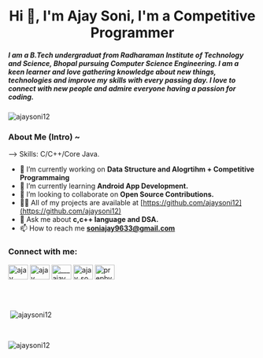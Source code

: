 <h1 align="center">Hi 👋, I'm Ajay Soni, I'm a Competitive Programmer</h1>
<h5>I am a B.Tech undergraduat from Radharaman Institute of Technology and Science, Bhopal pursuing Computer Science Engineering. I am a keen learner and love gathering knowledge about new things, technologies and improve my skills with every passing day. I love to connect with new people and admire everyone having a passion for coding.</h5>

<p align="left"> <img src="https://komarev.com/ghpvc/?username=ajaysoni12&label=Profile%20views&color=0e75b6&style=flat" alt="ajaysoni12" /> </p>

<h3>About Me (Intro) ~ </h3>

-->  Skills: C/C++/Core Java.
- 🔭 I’m currently working on **Data Structure and Alogrtihm + Competitive Programmaing**
- 🌱 I’m currently learning **Android App Development.**
- 👯 I’m looking to collaborate on **Open Source Contributions.**
- 👨‍💻 All of my projects are available at [https://github.com/ajaysoni12](https://github.com/ajaysoni12)
- 💬 Ask me about **c,c++ language and DSA.**
- 📫 How to reach me **soniajay9633@gmail.com**

<h3 align="left">Connect with me:</h3>
<p align="left">
<a href="https://www.linkedin.com/in/ajay-soni-75b970237/" target="blank"><img align="center" src="https://raw.githubusercontent.com/rahuldkjain/github-profile-readme-generator/master/src/images/icons/Social/linked-in-alt.svg" alt="ajay soni" height="30" width="40" /></a>
<a href="https://www.facebook.com/profile.php?id=100028676499462" target="blank"><img align="center" src="https://raw.githubusercontent.com/rahuldkjain/github-profile-readme-generator/master/src/images/icons/Social/facebook.svg" alt="ajay soni" height="30" width="40" /></a>
<a href="https://www.instagram.com/___ajay_soni___/" target="blank"><img align="center" src="https://raw.githubusercontent.com/rahuldkjain/github-profile-readme-generator/master/src/images/icons/Social/instagram.svg" alt="___ajay_soni___" height="30" width="40" /></a>
<a href="https://www.codechef.com/users/ajay_soni123" target="blank"><img align="center" src="https://th.bing.com/th/id/OIP.bEw5gprO2onAMq9ieFg67QHaFj?pid=ImgDet&w=800&h=600&rs=1" alt="ajay_soni123" height="30" width="40" /></a>
<a href="https://mycode.prepbytes.com/profile/ajaf10y" target="blank"><img align="center" src="https://mycode.prepbytes.com/public/apple-icon-57x57.png" alt="prepbytes" height="30" width="40" /></a>
</p>

<br>
<br>
<p>&nbsp;<img align="center" src="https://github-readme-stats.vercel.app/api?username=ajaysoni12&show_icons=true&locale=en" alt="ajaysoni12" /></p>
 <br>
<p><img align="center" src="https://github-readme-streak-stats.herokuapp.com/?user=ajaysoni12&" alt="ajaysoni12" /></p>
